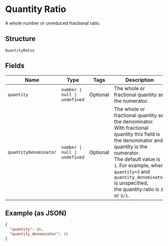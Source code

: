 <!-- Optimized: 2025-10-06 -->
<!-- RPM: 1.6.2.1.1.6.2.1_quantity-ratio_20251006 -->
<!-- Session: E2E RPM DNA Application -->
<!-- AOM: RND (Reggie & Dro) -->
<!-- COI: TECHNOLOGY -->
<!-- RPM: HIGH -->
<!-- ACTION: BUILD -->

# Quantity Ratio

A whole number or unreduced fractional ratio.

## Structure

`QuantityRatio`

## Fields

| Name | Type | Tags | Description |
|  --- | --- | --- | --- |
| `quantity` | `number \| null \| undefined` | Optional | The whole or fractional quantity as the numerator. |
| `quantityDenominator` | `number \| null \| undefined` | Optional | The whole or fractional quantity as the denominator.<br>With fractional quantity this field is the denominator and quantity is the numerator.<br>The default value is `1`. For example, when `quantity=3` and `quantity_denominator` is unspecified,<br>the quantity ratio is `3` or `3/1`. |

## Example (as JSON)

```json
{
  "quantity": 86,
  "quantity_denominator": 18
}
```
